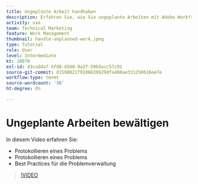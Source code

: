 ```yaml
---
title: Ungeplante Arbeit handhaben
description: Erfahren Sie, wie Sie ungeplante Arbeiten mit Adobe Workfront handhaben.
activity: use
team: Technical Marketing
feature: Work Management
thumbnail: handle-unplanned-work.jpeg
type: Tutorial
role: User
level: Intermediate
kt: 10070
exl-id: 43caddaf-5fd8-4580-9a37-59b5ecc57c91
source-git-commit: d1598021f9106630929dfa488ae331250616ee7e
workflow-type: tm+mt
source-wordcount: '36'
ht-degree: 0%

---
```


# Ungeplante Arbeiten bewältigen

In diesem Video erfahren Sie:

* Protokollieren eines Problems
* Protokollieren eines Problems
* Best Practices für die Problemverwaltung

>[!VIDEO](https://video.tv.adobe.com/v/3419488/?quality=12&learn=on)
